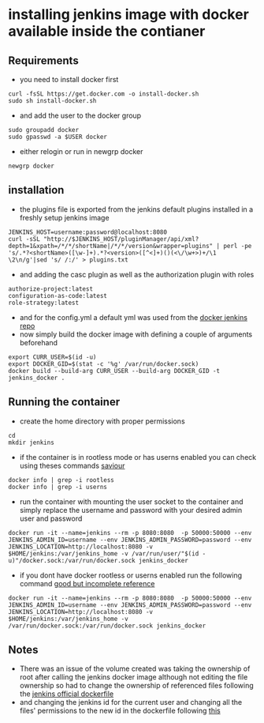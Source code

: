 # installing jenkins image with docker available inside the contianer

## Requirements
- you need to install docker first
```
curl -fsSL https://get.docker.com -o install-docker.sh
sudo sh install-docker.sh
```
- and add the user to the docker group
```
sudo groupadd docker
sudo gpasswd -a $USER docker
```
- either relogin or run in newgrp docker
```
newgrp docker
```

## installation
- the plugins file is exported from the jenkins default plugins installed in a freshly setup jenkins image
```
JENKINS_HOST=username:password@localhost:8080
curl -sSL "http://$JENKINS_HOST/pluginManager/api/xml?depth=1&xpath=/*/*/shortName|/*/*/version&wrapper=plugins" | perl -pe 's/.*?<shortName>([\w-]+).*?<version>([^<]+)()(<\/\w+>)+/\1 \2\n/g'|sed 's/ /:/' > plugins.txt
```
- and adding the casc plugin as well as the authorization plugin with roles
```
authorize-project:latest
configuration-as-code:latest
role-strategy:latest
```
- and for the config.yml a default yml was used from the [docker jenkins repo](https://github.com/trion-development/docker-jenkins-docker-client)
- now simply build the docker image with defining a couple of arguments beforehand
```
export CURR_USER=$(id -u)
export DOCKER_GID=$(stat -c '%g' /var/run/docker.sock)
docker build --build-arg CURR_USER --build-arg DOCKER_GID -t jenkins_docker .
```

## Running the container
- create the home directory with proper permissions
```
cd
mkdir jenkins
```
- if the container is in rootless mode or has userns enabled you can check using theses commands  [saviour](https://forums.docker.com/t/docker-sock-mount-permission/118720)
```
docker info | grep -i rootless
docker info | grep -i userns
```
- run the container with mounting the user socket to the container and simply replace the username and password with your desired admin user and password

```
docker run -it --name=jenkins --rm -p 8080:8080  -p 50000:50000 --env JENKINS_ADMIN_ID=username --env JENKINS_ADMIN_PASSWORD=password --env JENKINS_LOCATION=http://localhost:8080 -v $HOME/jenkins:/var/jenkins_home -v /var/run/user/"$(id -u)"/docker.sock:/var/run/docker.sock jenkins_docker
```
- if you dont have docker rootless or userns enabled run the following command [good but incomplete reference](https://blog.nestybox.com/2019/09/29/jenkins.html)
```
docker run -it --name=jenkins --rm -p 8080:8080  -p 50000:50000 --env JENKINS_ADMIN_ID=username --env JENKINS_ADMIN_PASSWORD=password --env JENKINS_LOCATION=http://localhost:8080 -v $HOME/jenkins:/var/jenkins_home -v /var/run/docker.sock:/var/run/docker.sock jenkins_docker
```

## Notes
- There was an issue of the volume created was taking the ownership of root after calling the jenkins docker image although not editing the file ownership so had to change the ownership of referenced files following the [jenkins official dockerfile](https://github.com/jenkinsci/docker/blob/587b2856cd225bb152c4abeeaaa24934c75aa460/Dockerfile)
- and changing the jenkins id for the current user and changing all the files' permissions to the new id in the dockerfile following [this](https://askubuntu.com/questions/16700/how-can-i-change-my-own-user-id)
